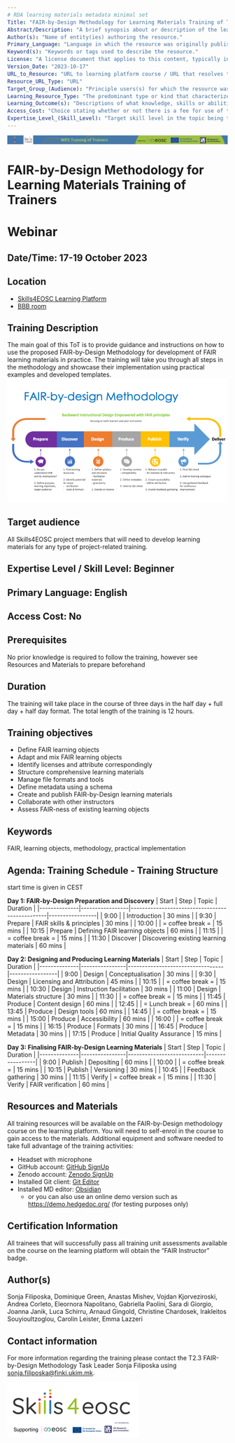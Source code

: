 ```yaml
---
# RDA learning materials metadata minimal set
Title: "FAIR-by-Design Methodology for Learning Materials Training of Trainers"
Abstract/Description: "A brief synopsis about or description of the learning resource."
Author(s): "Name of entity(ies) authoring the resource."
Primary_Language: "Language in which the resource was originally published or made available."
Keyword(s): "Keywords or tags used to describe the resource."
License: "A license document that applies to this content, typically indicated by URL"
Version_Date: "2023-10-17"
URL_to_Resource: "URL to learning platform course / URL that resolves to the learning resource or to a "landing page" for the resource that contains important contextual information including the direct resolvable link to the resource, if applicable. Should be a PID, if possible."
Resource_URL_Type: "URL"
Target_Group_(Audience): "Principle users(s) for which the resource was designed."
Learning_Resource_Type: "The predominant type or kind that characterizes the learning resource."
Learning_Outcome(s): "Descriptions of what knowledge, skills or abilities students should acquire on completion of the resource."
Access_Cost: "Choice stating whether or not there is a fee for use of the resource (CV = Y/N/Maybe with recommendation that further explanation of “Maybe” goes in the Description field"
Expertise_Level_(Skill_Level): "Target skill level in the topic being taught; example values include: beginner, intermediate, advanced"
---
```


![Skills4EOSC WP2 Training of Trainers](./attachments/header.png)
# FAIR-by-Design Methodology for Learning Materials Training of Trainers
 
# Webinar

## Date/Time: 17-19 October 2023

## Location
- [Skills4EOSC Learning Platform](https://learning.skills4eosc.eu/course/view.php?id=19)
- [BBB room](https://learning.skills4eosc.eu/mod/bigbluebuttonbn/view.php?id=25) 

## Training Description
The main goal of this ToT is to provide guidance and instructions on how to use the proposed FAIR-by-Design Methodology for development of FAIR learning materials in practice. The training will take you through all steps in the methodology and showcase their implementation using practical examples and developed templates.
![Diagram of the FAIR-by-Design methodology with its stages: prepare, discover, design, produce, publish, verify](./attachments/methodology.png)

## Target audience
All Skills4EOSC project members that will need to develop learning materials for any type of project-related training.

## Expertise Level / Skill Level: Beginner

## Primary Language: English

## Access Cost: No

## Prerequisites
No prior knowledge is required to follow the training, however see Resources and Materials to prepare beforehand

## Duration
The training will take place in the course of three days in the half day + full day + half day format. The total length of the training is 12 hours.

## Training objectives
- Define FAIR learning objects
- Adapt and mix FAIR learning objects
- Identify licenses and attribute correspondingly 
- Structure comprehensive learning materials
- Manage file formats and tools 
- Define metadata using a schema
- Create and publish FAIR-by-Design learning materials
- Collaborate with other instructors
- Assess FAIR-ness of existing learning objects

## Keywords
FAIR, learning objects, methodology, practical implementation

## Agenda: Training Schedule - Training Structure
start time is given in CEST

**Day 1: FAIR-by-Design Preparation and Discovery**
|     Start    |     Step        |     Topic                                      |     Duration    |
|--------------|-----------------|------------------------------------------------|-----------------|
|     9:00     |                 |     Introduction                               |     30 mins     |
|     9:30     |     Prepare     |     FAIR skills & principles                   |     30 mins     |
|     10:00    |                 |     = coffee break =                           |     15 mins     |
|     10:15    |     Prepare     |     Defining FAIR learning objects             |     60 mins     |
|     11:15    |                 |     = coffee break =                           |     15 mins     |
|     11:30    |     Discover    |     Discovering existing learning materials    |     60 mins     |

**Day 2: Designing and Producing Learning Materials**
|     Start    |     Step       |     Topic                        |     Duration    |
|--------------|----------------|----------------------------------|-----------------|
|     9:00     |     Design     |     Conceptualisation            |     30 mins     |
|     9:30     |     Design     |     Licensing and Attribution    |     45 mins     |
|     10:15    |                |     = coffee break =             |     15 mins     |
|     10:30    |     Design     |     Instruction facilitation     |     30 mins     |
|     11:00    |     Design     |     Materials structure          |     30 mins     |
|     11:30    |                |     = coffee break =             |     15 mins     |
|     11:45    |     Produce    |     Content design               |     60 mins     |
|     12:45    |                |     = Lunch break =              |     60 mins     |
|     13:45    |     Produce    |     Design tools                 |     60 mins     |
|     14:45    |                |     = coffee break =             |     15 mins     |
|     15:00    |     Produce    |     Accessibility                |     60 mins     |
|     16:00    |                |     = coffee break =             |     15 mins     |
|     16:15    |     Produce    |     Formats                      |     30 mins     |
|     16:45    |     Produce    |     Metadata                     |     30 mins     |
|     17:15    |     Produce    |     Initial Quality Assurance    |     15 mins     |

**Day 3: Finalising FAIR-by-Design Learning Materials**
|     Start    |     Step       |     Topic                 |     Duration    |
|--------------|----------------|---------------------------|-----------------|
|     9:00     |     Publish    |     Depositing            |     60 mins     |
|     10:00    |                |     = coffee break =      |     15 mins     |
|     10:15    |     Publish    |     Versioning            |     30 mins     |
|     10:45    |                |     Feedback gathering    |     30 mins     |
|     11:15    |     Verify     |     = coffee break =      |     15 mins     |
|     11:30    |     Verify     |     FAIR verification     |     60 mins     |

## Resources and Materials
All training resources will be available on the FAIR-by-Design methodology course on the learning platform. You will need to self-enrol in the course to gain access to the materials. Additional equipment and software needed to take full advantage of the training activities:
- Headset with microphone
- GitHub account: [GitHub SignUp](https://github.com/signup?ref_cta=Sign+up&ref_loc=header+logged+out&ref_page=%2F&source=header-home)
- Zenodo account: [Zenodo SignUp](https://zenodo.org/signup/)
- Installed Git client: [Git Editor](https://desktop.github.com/)
- Installed MD editor: [Obsidian](https://obsidian.md/)
    - or you can also use an online demo version such as https://demo.hedgedoc.org/ (for testing purposes only)

## Certification Information
All trainees that will successfully pass all training unit assessments available on the course on the learning platform will obtain the “FAIR Instructor” badge.

## Author(s)
Sonja Filiposka, Dominique Green, Anastas Mishev, Vojdan Kjorveziroski, Andrea Corleto, Eleornora Napolitano, Gabriella Paolini, Sara di Giorgio, Joanna Janik, Luca Schirru, Arnaud Gingold, Christine Chardosek, Irakleitos Souyioultzoglou, Carolin Leister, Emma Lazzeri

## Contact information
For more information regarding the training please contact the T2.3 FAIR-by-Design Methodology Task Leader Sonja Filiposka using [sonja.filiposka@finki.ukim.mk](mailto:sonja.filiposka@finki.ukim.mk). 

![Skills4EOSC logo](./attachments/skills4eosc.png)